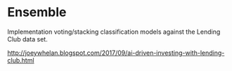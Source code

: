 # Ensemble
Implementation voting/stacking classification models against the Lending Club data set.

http://joeywhelan.blogspot.com/2017/09/ai-driven-investing-with-lending-club.html
